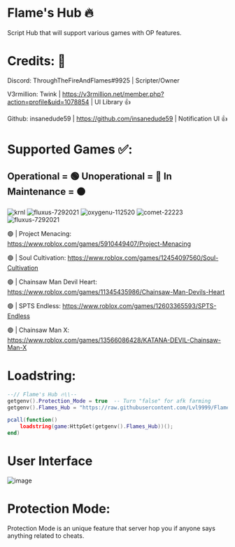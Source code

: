 # Flame's Hub 🔥

Script Hub that will support various games with OP features.

# Credits: 👀
Discord: ThroughTheFireAndFlames#9925 | Scripter/Owner


V3rmillion: Twink | https://v3rmillion.net/member.php?action=profile&uid=1078854 | UI Library 👍

Github: insanedude59 | https://github.com/insanedude59 | Notification UI 👍

# Supported Games ✅:
Operational = 🟢 Unoperational = 🔴 In Maintenance = 🟠
-------------------------------------------------------------------------------
![krnl](https://github.com/Lvl9999/Flames/assets/123672448/6e9e0eb0-72f3-4677-833b-4092e785636b) ![fluxus-7292021](https://github.com/Lvl9999/Flames/assets/123672448/6671ba28-1c94-491f-a489-d0c185ca8a1f) ![oxygenu-112520](https://github.com/Lvl9999/Flames/assets/123672448/385fbf5b-dd3c-460b-b877-f22d6cd4a9db) ![comet-22223](https://github.com/Lvl9999/Flames/assets/123672448/b7f822b9-cc79-41ee-9bf9-daad11d9eb0d) ![fluxus-7292021](https://github.com/Lvl9999/Flames/assets/123672448/6671ba28-1c94-491f-a489-d0c185ca8a1f)




🟢 | Project Menacing: https://www.roblox.com/games/5910449407/Project-Menacing

🟢 | Soul Cultivation: https://www.roblox.com/games/12454097560/Soul-Cultivation

🟢 | Chainsaw Man Devil Heart: https://www.roblox.com/games/11345435986/Chainsaw-Man-Devils-Heart

🟢 | SPTS Endless: https://www.roblox.com/games/12603365593/SPTS-Endless

🟢 | Chainsaw Man X: https://www.roblox.com/games/13566086428/KATANA-DEVIL-Chainsaw-Man-X

# Loadstring:
```lua
--// Flame's Hub 🔥\\--
getgenv().Protection_Mode = true  -- Turn "false" for afk farming
getgenv().Flames_Hub = "https://raw.githubusercontent.com/Lvl9999/Flames/main/Source";

pcall(function()
    loadstring(game:HttpGet(getgenv().Flames_Hub))();
end)
```

# User Interface
![image](https://github.com/Lvl9999/Flames/assets/123672448/9250a851-734c-4862-8b99-6506443c307a)

# Protection Mode:
Protection Mode is an unique feature that server hop you if anyone says anything related to cheats.
